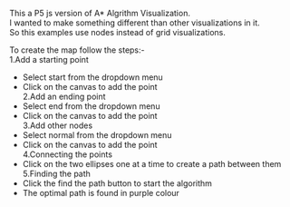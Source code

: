 This a P5 js version of A* Algrithm Visualization.</br>
I wanted to make something different than other visualizations in it.</br>
So this examples use nodes instead of grid visualizations.</br>

To create the map follow the steps:-</br>
1.Add a starting point</br>
 - Select start from the dropdown menu</br>
 - Click on the canvas to add the point</br>
2.Add an ending point </br>
 - Select end from the dropdown menu</br>
 - Click on the canvas to add the point</br>
3.Add other nodes</br>
 - Select normal from the dropdown menu</br>
 - Click on the canvas to add the point</br>
4.Connecting the points</br>
 - Click on the two ellipses one at a time to create a path between them</br>
5.Finding the path</br>
 - Click the find the path button to start the algorithm</br>
 - The optimal path is found in purple colour</br>
 
